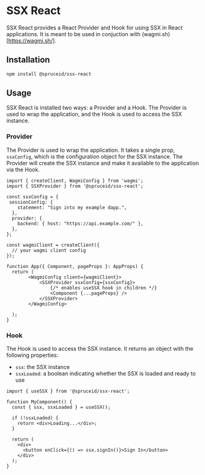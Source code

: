 # SSX React

SSX React provides a React Provider and Hook for using SSX in React applications. It is meant to be used in conjuction with (wagmi.sh)[https://wagmi.sh/].

## Installation

```bash
npm install @spruceid/ssx-react
```

## Usage
SSX React is installed two ways: a Provider and a Hook. The Provider is used to wrap the application, and the Hook is used to access the SSX instance.

### Provider
The Provider is used to wrap the application. It takes a single prop, `ssxConfig`, which is the configuration object for the SSX instance. The Provider will create the SSX instance and make it available to the application via the Hook.

```tsx
import { createClient, WagmiConfig } from 'wagmi';
import { SSXProvider } from '@spruceid/ssx-react';

const ssxConfig = {
 sessionConfig: {
    statement: "Sign into my example dapp.",
  },
  provider: {
    backend: { host: "https://api.example.com/" },
  },
};

const wagmiClient = createClient({
  // your wagmi client config
});

function App({ Component, pageProps }: AppProps) {
  return (
        <WagmiConfig client={wagmiClient}>
            <SSXProvider ssxConfig={ssxConfig}>
                {/* enables useSSX hook in children */}
                <Component {...pageProps} />
            </SSXProvider>
        </WagmiConfig>

  );
}
```
### Hook
The Hook is used to access the SSX instance. It returns an object with the following properties:
- `ssx`: the SSX instance
- `ssxLoaded`: a boolean indicating whether the SSX is loaded and ready to use

```tsx
import { useSSX } from '@spruceid/ssx-react';

function MyComponent() {
  const { ssx, ssxLoaded } = useSSX();

  if (!ssxLoaded) {
    return <div>Loading...</div>;
  }

  return (
    <div>
      <button onClick={() => ssx.signIn()}>Sign In</button>
    </div>
  );
}
```

